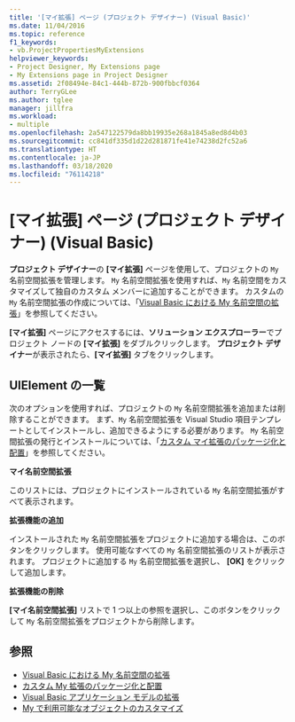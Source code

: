 ```yaml
---
title: '[マイ拡張] ページ (プロジェクト デザイナー) (Visual Basic)'
ms.date: 11/04/2016
ms.topic: reference
f1_keywords:
- vb.ProjectPropertiesMyExtensions
helpviewer_keywords:
- Project Designer, My Extensions page
- My Extensions page in Project Designer
ms.assetid: 2f08494e-84c1-444b-872b-900fbbcf0364
author: TerryGLee
ms.author: tglee
manager: jillfra
ms.workload:
- multiple
ms.openlocfilehash: 2a547122579da8bb19935e268a1845a8ed8d4b03
ms.sourcegitcommit: cc841df335d1d22d281871fe41e74238d2fc52a6
ms.translationtype: HT
ms.contentlocale: ja-JP
ms.lasthandoff: 03/18/2020
ms.locfileid: "76114218"
---
```

# <a name="my-extensions-page-project-designer-visual-basic"></a>[マイ拡張] ページ (プロジェクト デザイナー) (Visual Basic)
**プロジェクト デザイナー**の **[マイ拡張]** ページを使用して、プロジェクトの `My` 名前空間拡張を管理します。 `My` 名前空間拡張を使用すれば、`My` 名前空間をカスタマイズして独自のカスタム メンバーに追加することができます。 カスタムの `My` 名前空間拡張の作成については、「[Visual Basic における My 名前空間の拡張](/dotnet/visual-basic/developing-apps/customizing-extending-my/extending-the-my-namespace)」を参照してください。

**[マイ拡張]** ページにアクセスするには、**ソリューション エクスプローラー**でプロジェクト ノードの **[マイ拡張]** をダブルクリックします。 **プロジェクト デザイナー**が表示されたら、**[マイ拡張]** タブをクリックします。

## <a name="uielement-list"></a>UIElement の一覧
次のオプションを使用すれば、プロジェクトの `My` 名前空間拡張を追加または削除することができます。 まず、`My` 名前空間拡張を Visual Studio 項目テンプレートとしてインストールし、追加できるようにする必要があります。 `My` 名前空間拡張の発行とインストールについては、「[カスタム マイ拡張のパッケージ化と配置](/dotnet/visual-basic/developing-apps/customizing-extending-my/packaging-and-deploying-custom-my-extensions)」を参照してください。

 **マイ名前空間拡張**

このリストには、プロジェクトにインストールされている `My` 名前空間拡張がすべて表示されます。

 **拡張機能の追加**

インストールされた `My` 名前空間拡張をプロジェクトに追加する場合は、このボタンをクリックします。 使用可能なすべての `My` 名前空間拡張のリストが表示されます。 プロジェクトに追加する `My` 名前空間拡張を選択し、 **[OK]** をクリックして追加します。

 **拡張機能の削除**

**[マイ名前空間拡張]** リストで 1 つ以上の参照を選択し、このボタンをクリックして `My` 名前空間拡張をプロジェクトから削除します。

## <a name="see-also"></a>参照

- [Visual Basic における My 名前空間の拡張](/dotnet/visual-basic/developing-apps/customizing-extending-my/extending-the-my-namespace)
- [カスタム My 拡張のパッケージ化と配置](/dotnet/visual-basic/developing-apps/customizing-extending-my/packaging-and-deploying-custom-my-extensions)
- [Visual Basic アプリケーション モデルの拡張](/dotnet/visual-basic/developing-apps/customizing-extending-my/extending-the-visual-basic-application-model)
- [My で利用可能なオブジェクトのカスタマイズ](/dotnet/visual-basic/developing-apps/customizing-extending-my/customizing-which-objects-are-available-in-my)
